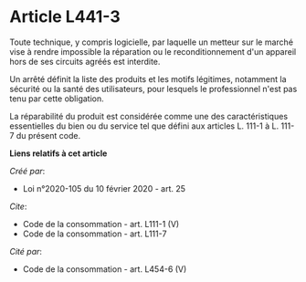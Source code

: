 # Article L441-3

Toute technique, y compris logicielle, par laquelle un metteur sur le marché vise à rendre impossible la réparation ou le
reconditionnement d'un appareil hors de ses circuits agréés est interdite. 

Un arrêté définit la liste des produits et les motifs légitimes, notamment la sécurité ou la santé des utilisateurs, pour
lesquels le professionnel n'est pas tenu par cette obligation. 

La réparabilité du produit est considérée comme une des caractéristiques essentielles du bien ou du service tel que défini
aux articles L. 111-1 à L. 111-7 du présent code.

**Liens relatifs à cet article**

_Créé par_:

  - Loi n°2020-105 du 10 février 2020 - art. 25

_Cite_:

  - Code de la consommation - art. L111-1 (V)
  - Code de la consommation - art. L111-7

_Cité par_:

  - Code de la consommation - art. L454-6 (V)
